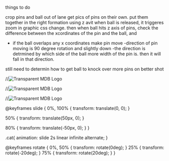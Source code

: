 things to do

crop pins and ball out of lane
get pics of pins on their own.
put them together in the right formation using z avit
when ball is released, it triggeres zoom in graphic css change.
then when ball hits z axis of pins, check the difference between the xcordinates of the pin and the ball, and
- if the ball overlaps any x coordinates make pin move
-direction of pin moving is 90 degree rotation and slightly down
-the direction is detrmined by which side of the ball more width of the pin is. then it will fall in that direction.


still need to determin how to get ball to knock over more pins on better shot

//<img src="https://mdbootstrap.com/img/logo/mdb-transparent-250px.png" class="animated rotateOutDownLeft infinite" alt="Transparent MDB Logo" id="animated-img1">

//<img src="https://mdbootstrap.com/img/logo/mdb-transparent-250px.png" class="animated zoomIninfinite" alt="Transparent MDB Logo" id="animated-img1">

//<img src="https://mdbootstrap.com/img/logo/mdb-transparent-250px.png" class="animated slideInUp fast" alt="Transparent MDB Logo" id="animated-img1">


@keyframes slide {
  0%, 100% {
    transform: translate(0, 0);
  }

  50% {
    transform: translate(50px, 0);
  }

  80% {
    transform: translate(-50px, 0);
  }
}

.cat{
  animation: slide 2s linear infinite alternate;
}

@keyframes rotate {
  0%, 50% {
    transform: rotate(0deg);
  }
  25% {
    transform: rotate(-20deg);
  }
  75% {
    transform: rotate(20deg);
  }
}